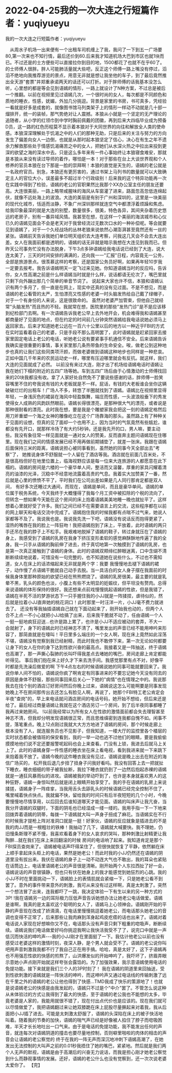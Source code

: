# 2022-04-25我的一次大连之行短篇作者：yuqiyueyu



我的一次大连之行短篇作者：yuqiyueyu



　从周水子机场一出来便有一个出租车司机缠上了我，我问了一下到五一广场要80,第一次来也不知行情，最后还价到60.后来我才知道机场大巴到市区也就1块而已。不过还是的士方便些可以直接拉你到目的地，1500都花了也就不在乎60了。 的士师傅人很胖。胖人可能肺活量就大些吧，反正这个师傅一路上嘴没有停过，滔滔不绝地向我推荐游览的景点，用意无非就是想让我坐他的车子，到了最后竟然推出全天游"套票"并郑重承诺两天的话还可以打折。对于胖师傅的话我基本没怎么听，心里想的都是等会见到语嫣的情形，一路上就设计了N种方案，不过总是被后一个推翻。以前在视频里见过语嫣几次，一个很时尚的女人，每次都是不同颜色和质地的睡衣，性感，妩媚，外加几分挑逗。背景是家里的书房，书可真多，凭经验一看就是好多是成套的，就像图书馆马列类架子上的情形一样动不动就是几十部一熘排开，统一的装帧，那气势绝对让人震撼。本狼从小就是一个坚定的无产理论的追随者，从小学的红领巾到中学时胸前佩戴的团徽，再到后来大四临毕业成为预备D员，这一路的红色历程莫不显示着本狼对于大同世界的向往和解放全人类的使命感。本狼深深理解处于饥渴之中的人们的那种无助，只是后来的关注与努力的方向发生了偏差向女人一边倒，也就是从那时起本狼坚定了信心，决心在有生之年不遗余力解救那些处于情感饥渴痛苦之中的女人，把她们从水深火热之中拉出来投到更深的欲望之海的深水中去。只是这么多年来有一件心事始终让本狼寝食难安，那就是本狼从来没有读过导师的着作，哪怕是一本！对于那些在台上大谈世界观和个人修养的官员本狼在台下那是一脸的崇拜啊！本狼的直觉是天生的，语嫣的老公就是一名政府官员。别急，本狼还有更厉害的，通过书架上马列书的数量就可以大致确定主人的官位大小，误差最多不超过半个行政级别！后来我的这个特异功能再一次在实践中得到了检验，语嫣的老公的官职果然比我那个XX办公室主任的朋友还要高。大连很美丽，一路上略带咸腥味的海风从车窗灌了进来，路面忽高忽低连绵起伏，就像不远处海上的波浪。大连的美丽是有别于广州和深圳的，这里是一块美丽的现代化城市，恬适而淡静，不象广州深圳那样就连空气中都漂浮着烦躁和焦虑。给我印象最深的就是大连的别墅，数量很多，很美，特色各异，其间夹杂着历史悠远的老房子，别有一番异域风情。我甚至在想，在这样一个美丽的海滨城市和心仪已久的语嫣见面会不会是老天对于我曾经流过无数次口水的一种补偿呢。等会就要见到语嫣了，对于一个久经战场的丛林老狼来说依然心潮澎湃甚至竟然还有一丝的紧张。语嫣前天告诉我她们单位明天组织去大连考察，问我这几天会不会去大连出差。女人在我面前都是透明的，语嫣的话无非就是暗示我想在大连见到我而已。但昨天公司事务忙没有办法脱身，下午3点多钟语嫣给我电话说已经到了大连，说大连太美了，三天的时间安排的满满的，还向我一一"汇报"日程，内容竟无一公务，全部是旅游景点。很羡慕这样的考察，还是国家公务员好啊，如果再年轻10岁我一定要去报考。我告诉语嫣明天一定飞过来见她。你知道语嫣当时的反应吗，告诉你，女人性高潮之前是什么样语嫣当时就是什么样，说话都语无伦次了，嘴巴里就只剩下向外蹦出那几个简单的单音节词了。 说起来大家也许不信，本狼和语嫣认识有两个多月了，但一直是在网上，现实中还真的没有见过面。不是不想见，而是语嫣的老公看管的太严，生怕漂亮又性感的老婆一时头脑发热给自己戴了绿帽子，对于一个有身份的人来说，这是很致命的。 虽然对老婆严加管束，但他自己就经常"头脑发热"而且热的不轻。我就常在想，医院里的那些"发热门诊"是不是应该移到纪检部门去啊。有一次语嫣告诉我老公早上去外地开会，机会难得我和语嫣甚至都商量好了见面的地点，但在约定的时间前几分钟突然语嫣给我电话说她必须马上返回家去。后来才知道她老公远在一百六十公里以后的地方以一种近乎FBI的方式在实时监看着自己的老婆，只是手段不那么高明罢了，此时语嫣就是赶紧回家去接家里固定电话上老公的电话，听她老公说有要紧事手机通信不安全。后来语嫣告诉我确实是很重要的事情，事关家里那几条热带鱼的生命安全。唉，做老公到这种地步也真的让我们这些同类项汗颜，而做老婆做到语嫣这种地步也同样是一种悲哀。正如中国几千年来的农民运动史一样，哪里有压迫哪里就会有反抗。就这样，我们大连的见面就成了必然。 以前没有来过大连，刚才出了机场给语嫣电话时语嫣让我在她们下榻的附近的五四广场等她。车到五四广场后由于心情激动的士师傅找回来的20块我都没有收。拿了人家好处自然免不了要说些感谢的话，胖师傅一脸笑容嘴里不住的夸我说有钱的大老板就是不一样。屁话，有钱的大老板谁会坐你这辆破破烂烂的出租车！广场人不多，转悠了半圈就找到了语嫣。语嫣比在视频里显得年轻，一身浅灰色的裙装在海风中轻盈飘舞，端庄而性感，一头波浪般垂下的秀发使得女人成熟的风韵跃然眼前。语嫣长得很漂亮，是那种很大气的漂亮，或者说是那种很耐看的漂亮。此时我在想，要是我是个雕塑家我会把这一刻的语嫣定格然后用刀斧重塑一个海之女神的雕像屹立在这个广场靠海的那头。虽然路上有了种种关于见面的设想，但真的见了面却一个也用不上，因为当时的气氛竟然有些尴尬，谁都没有先开口，就那样冷场了有大约5秒钟。还是我先开的口，男人嘛，要主动些。我没有象往常一样见面就是一通对女人的赞美，反而直奔主题问语嫣现在住哪里。现在我们之间的情感发展已经不用再做前期铺垫了，就差一张床。我跟在语嫣后面保持三米的距离，语嫣说担心被同事看到，虽然她的同事今天全部出去"考察"了， 她推说身体不舒服就一个人留在了酒店等我。酒店就在前面几百米处，不是很高档但好在地里位置上，临海视野应该是每一位来大连旅游的人都愿意在此下榻的。语嫣的房间是六楼的一个豪华单人间，整洁而又温馨，厚重的家具闪耀着清亮的油漆的光泽，沉稳中不经意地流露着高贵的气息。我着实大加赞美了一番，然后就是心里的愤愤不平了，平时我们在公司出差如果是几人同行那肯定都是双人间， 有好多次还睡过大通间，而现在，语嫣是单间，而且是豪华单间。语嫣的单位属于税务系统，今天我终于大概懂得了我每个月工资中被扣除的个税的流向了，但转念一想如果今天能在这个房间的床上抱着语嫣美美地睡一晚也就扯平了。这样想着心里就好受了许多。我们之间已经不在需要语言上的交流，这些程序都在以前的网上聊天和电话交流中完成了。语嫣抱住我的时候我都有点喘不过气来，她说人家都等不及了。我说我也是。我说我先洗一下吧，语嫣没有说话反而抱得更紧了，湿热的嘴唇在我的脸上一阵狂吻！我把语嫣抱到了床上，平放着，此时语嫣的两只手还吊在我的脖子上不松手。我艰难地脱掉了语嫣的鞋子，转过身就压在了语嫣的身上，我感受到了语嫣的乳房在我身下挤压变形柔软的感觉麻酥酥地传遍了我的全身。我一只手从语嫣的胸前伸了进去，终于真切地第一次触摸到了语嫣的乳房，也是第一次真正接触到了语嫣的身体。此时的语嫣双颊绯红醉眼迷离，口中含煳不清断断续续地说着，可惜没有一句完整的，也不知道她在说些什么，不过也不需知道，女人在床上的话浓缩起来无非就是两个字：我要 我慢慢地去褪下语嫣的裙子，动作慢了点语嫣干脆就自己动手去脱。当一具洁白的女人身子摆在我面前的时候我身体里那种原始的欲望已经在熊熊燃烧了。语嫣的乳房很美，最主要的就是乳晕不黑，乳头的颜色也淡，小腹上有些不太明显的妊娠纹，但平坦没有赘肉。总得来说语嫣的体形保持的很好。我还想来点前戏慢慢挑起语嫣的性欲，但是我错了，语嫣在半死不活的梦游状态下一只手握住我的小JJ就是一阵揉捏，虐待似的，然后就是拉着小JJ直奔她的桃花洞口！此时那里一时汪洋一片，小JJ毫不费力就进去了。 还没有等我抽插语嫣自己就在下面动起来了，刚开始我也动的，但两个人合不上点一不小心就把小JJ给搞了出来，后来我干脆就不动了，任由语嫣一个人一挺一挺地疯狂迎送…也许是路上累了，也许是小JJ不适应被动的套弄，不大一会就射了，身下的语嫣此时已经神志不清了，嘴里发出的声音已经不能用呻吟来形容了，那简直就是在嚎叫！平日里多么端庄的一个女人啊，现在床上竟然如此淫荡不堪，语嫣没有觉察到我已经射精，而此时我也不敢停下来，第一次无论如何都要让身下的女人在你的身下达到性欲兴奋的最高点。我接着又是一阵抽送，终于语嫣也高潮了，那一声撕心裂肺的长叫吓得我差点去堵她的嘴巴，房间走廊上肯定都能听得见。 事后我们抱在床上好久才下来去洗手间。我感觉那里有点不对，好像平时都是先洗澡后做爱的啊 下午4点左右的时候语嫣说她的同事可能就要回来了。我说你单人间不怕的，语嫣说你疯了啊肯定有同事进来的不要忘记她今天没有同去的原因是身体不舒服，那些同事回来后关心一下她的"病情"也在情理之中的。我说那我去在找个别的酒店订好房间然后你晚上过来，语嫣说这怎么可能啊要是同事发现她晚上不在房间那传出去还怎么有脸见人啊，再说了，她那个FBI特工老公肯定会半夜"查岗"的，早上来电话就问酒店房间的电话号码，她开始不想给，但后来还是给了。最后经过商量语嫣让我就在这个酒店另订一个房间，到了后半夜同事都睡了我再过来她房间。 !以前我经常以为所有女人在性欲的激情面前都会失去理智甚至神志不清，但我却分明发现语嫣很正常，而且思维缜密到连我都自愧不如。闲事不提，落笔重点。晚上12点刚过我就大大方方地进了语嫣的房间，那个时候走廊上根本没有了人，就连服务员也不见影子，但我知道，一楼大厅的监控里各个楼层的实时状态都会被值班的保安看到，我的一举一动也逃不过他们的眼睛，要是我偷偷摸摸地他们说不定还要报警呢起码也会上来查看。门没有上锁，我进去后就马上关上了。此时的语嫣身穿一件性感的睡衣坐在床上看电视，看到我进来就一下来跳下来抱着我不放了。语嫣今晚的这件睡衣我没有见过，语嫣说是晚上出去在附近的海信广场买的， 松开我后退几步扭了扭身子问我好看吗。我没有回答上去一把就扯下睡衣，睡衣细细的带子被我扯断，我拉下睡衣就扔到了一边然后抱起赤裸的语嫣就是一通狂风暴雨似的进攻。语嫣被我的举动吓到了，也许是本身就喜欢男人的这种狂野，语嫣一身惊叫然后就是闭上眼睛开始享受了。我的手在语嫣的乳房上来说揉搓，语嫣身子一阵痉挛，当我用舌头去舔乳头的时候语嫣已经完全控制不住了，嘴里喊着快点快点。我就偏不快，留给我的时间只有后半夜短短的几个小时，今晚要慢慢地尽情享用，以后回去后谁知道哪天才能见面。语嫣的叫床声让我亢奋，当我分开语嫣的双腿时，下面的阴毛也已经湿成一缕一缕的。我用手指一下一下地来回拨弄着语嫣的阴蒂，每拨一下语嫣就大叫一声身子扭成了麻花。当语嫣实在不行的时候我才提枪上阵对准洞口就是一挺！好家伙，语嫣的反应就象是插进去的不是我的肉JJ而是一根粗壮的铁棒！我抽动了几下，语嫣就大喊要快。我不理她，仍旧慢条斯理不紧不慢，我喜欢看着身下的女人哀求的哭叫，那种刺激比射精更让我陶醉…就在我们在床上来回翻滚的时候 房间的电话响了起来。我知道肯定是那个FBI探员查岗来了。语嫣被电话声吓得呆住了，但很快就恢复了平静，依然躺在床上顺手拿起床头柜上的电话，果然是她老公！而此时我的小JJ仍然还在语嫣的阴道里没有拔出来。我伏在语嫣的身子上一动不动连大气也不敢出，我的耳朵也紧贴在话筒边上，电话里语嫣老公的声音很是清晰。刚开始两个人东拉西扯了好一会，语嫣说话的声音很镇静，但也只有伏在她身上的我才能感觉到她狂烈的心跳。我的小JJ不时在里面挑动一下，语嫣脸上的表情肌就会紧缩一下，只是她老公看不到罢了。意外的事件带来意外的刺激，我可从来没有过这样啊，真是太刺激了。突然一个想法冒了出来，连我都吓了一跳，我决定体验一下有生以来的另一种方式的3P! !我在语嫣另一边的耳际极力压低声音告诉她想办法让她老公电话做爱。语嫣是谁啊，我真的是太喜欢这个聪明的女人了，语嫣马上心领神会。语嫣刚开始的平静的声音现在改成了娇滴滴，在电话里慢慢挑逗着她老公，而电话那头她老公的音调也变得不正常了，后来那些让我肉麻到浑身起鸡皮疙瘩的话也出来了。语嫣对着电话说人家现在好想嘛你又不在，电话那头没有声音只剩下粗重的唿吸声，断断续续。语嫣说我们电话做爱好吗你挑逗我啊让我快活我受不了了，说完口中就是一声低沉而快活的呻吟声---我的小JJ刚才在里面挺了一下。我估计他老公以前也没有感受过老婆这样的激情时刻，夜深人静，是个男人就会受不了。语嫣的老公说你叫吧用声音刺激我我都不行了我自己正在用手搞。哈哈，真是太好了，这下子语嫣再也不用强忍性欲的快感的煎熬了，山洪爆发似的开始呻吟了，我吓坏了，挤眉弄眼示意她小声点刚开始就这样夸张会露馅的。为了加强效果，我示意语嫣使用电话的免提功能。接下来就是我们三个人的3P时刻了！ 我在语嫣的阴道里来回抽送，受到性欲刺激的语嫣就是一阵快活的呻吟，而这呻吟声又通过电话线的传输刺激了远在千里之外的语嫣的老公让他也得到了快感…TMD我成了快乐的策源地了！也就是说语嫣老公的快感是由我发起的，语嫣只不过是个"中介"罢了。不管怎么说这种从未体验过的方式让我得到了最大的快感，至于语嫣的老公我也不能想的太多，毕竟老婆是人家的，我能用就很不错了，现在付出点代价也是应该的。现在我们就可以尽情做爱了，我把语嫣翻过来让她双膝跪在床上屁股尽量撅起来对着我，我从后面把小JJ插了进去。可能是太刺激太舒服了，语嫣的头深陷在床上的被子快活地叫着。随着我的节奏的加快，语嫣的喘气声已经是好像被人掐住了脖子而唿吸困难，半天才长长地吐出一口气来。由于是电话的免提功能，我不能发出任何的声音，就连每次对语嫣阴道的撞击也要尽量地控制，否则噼里啪啦的肉体的相击的声音会让语嫣的老公察觉的 终于在我的一阵无声而深沉地冲刺下语嫣高潮了，在她发出无法控制的大叫声之前的0.01秒我捂住了她的嘴巴，紧紧地。然后就是我们两个人无声的默视，语嫣是由于高潮后的兴奋无力说话，而我是担心刚才她老公察觉到什么而静观事情的发展。还好，语嫣的老公什么也没有觉察到，还一次次说老婆太爱你了。 【完】  


